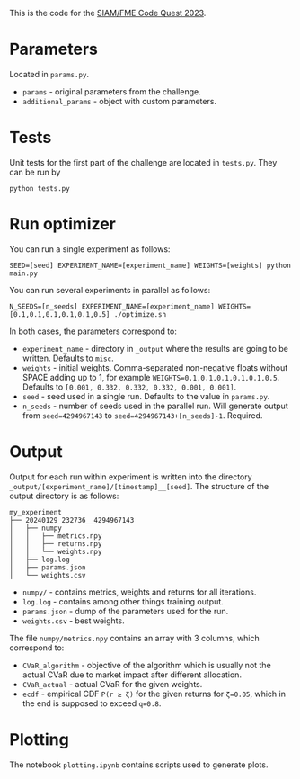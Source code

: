 This is the code for the [SIAM/FME Code Quest 2023](https://sites.google.com/view/siagfme-codequest2023/home).

# Parameters

Located in `params.py`.

* `params` - original parameters from the challenge.
* `additional_params` - object with custom parameters.

# Tests

Unit tests for the first part of the challenge are located in `tests.py`. They can be run by

    python tests.py

# Run optimizer

You can run a single experiment as follows:

    SEED=[seed] EXPERIMENT_NAME=[experiment_name] WEIGHTS=[weights] python main.py

You can run several experiments in parallel as follows:

    N_SEEDS=[n_seeds] EXPERIMENT_NAME=[experiment_name] WEIGHTS=[0.1,0.1,0.1,0.1,0.1,0.5] ./optimize.sh

In both cases, the parameters correspond to:

* `experiment_name` - directory in `_output` where the results are going to be written. Defaults to `misc`. 
* `weights` - initial weights. Comma-separated non-negative floats without SPACE adding up to 1, for example `WEIGHTS=0.1,0.1,0.1,0.1,0.1,0.5`. Defaults to `[0.001, 0.332, 0.332, 0.332, 0.001, 0.001]`.
* `seed` - seed used in a single run. Defaults to the value in `params.py`.
* `n_seeds` - number of seeds used in the parallel run. Will generate output from `seed=4294967143` to `seed=4294967143+[n_seeds]-1`. Required.

# Output

Output for each run within experiment is written into the directory `_output/[experiment_name]/[timestamp]__[seed]`. The structure of the output directory is as follows:

    my_experiment
    ├── 20240129_232736__4294967143
    │   ├── numpy
    │   │   ├── metrics.npy
    │   │   ├── returns.npy
    │   │   └── weights.npy
    │   ├── log.log
    │   ├── params.json
    │   └── weights.csv

* `numpy/` - contains metrics, weights and returns for all iterations.
* `log.log` - contains among other things training output.
* `params.json` - dump of the parameters used for the run.
* `weights.csv` - best weights.

The file `numpy/metrics.npy` contains an array with 3 columns, which correspond to:
* `CVaR_algorithm` - objective of the algorithm which is usually not the actual CVaR due to market impact after different allocation.
* `CVaR_actual` - actual CVaR for the given weights.
* `ecdf` - empirical CDF `P(r ≥ ζ)` for the given returns for `ζ=0.05`, which in the end is supposed to exceed `q=0.8`.

# Plotting

The notebook `plotting.ipynb` contains scripts used to generate plots.
